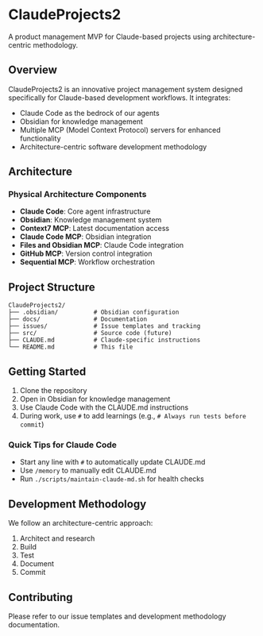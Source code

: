 # ClaudeProjects2

A product management MVP for Claude-based projects using architecture-centric methodology.

## Overview

ClaudeProjects2 is an innovative project management system designed specifically for Claude-based development workflows. It integrates:
- Claude Code as the bedrock of our agents
- Obsidian for knowledge management
- Multiple MCP (Model Context Protocol) servers for enhanced functionality
- Architecture-centric software development methodology

## Architecture

### Physical Architecture Components
- **Claude Code**: Core agent infrastructure
- **Obsidian**: Knowledge management system
- **Context7 MCP**: Latest documentation access
- **Claude Code MCP**: Obsidian integration
- **Files and Obsidian MCP**: Claude Code integration
- **GitHub MCP**: Version control integration
- **Sequential MCP**: Workflow orchestration

## Project Structure

```
ClaudeProjects2/
├── .obsidian/          # Obsidian configuration
├── docs/               # Documentation
├── issues/             # Issue templates and tracking
├── src/                # Source code (future)
├── CLAUDE.md           # Claude-specific instructions
└── README.md           # This file
```

## Getting Started

1. Clone the repository
2. Open in Obsidian for knowledge management
3. Use Claude Code with the CLAUDE.md instructions
4. During work, use `#` to add learnings (e.g., `# Always run tests before commit`)

### Quick Tips for Claude Code
- Start any line with `#` to automatically update CLAUDE.md
- Use `/memory` to manually edit CLAUDE.md
- Run `./scripts/maintain-claude-md.sh` for health checks

## Development Methodology

We follow an architecture-centric approach:
1. Architect and research
2. Build
3. Test
4. Document
5. Commit

## Contributing

Please refer to our issue templates and development methodology documentation.